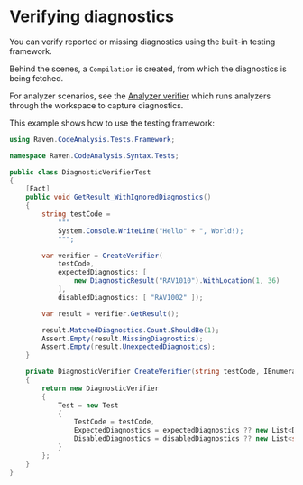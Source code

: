 # Verifying diagnostics

You can verify reported or missing diagnostics using the built-in testing framework.

Behind the scenes, a `Compilation` is created, from which the diagnostics is being fetched.

For analyzer scenarios, see the [Analyzer verifier](analyzer-verifier.md) which runs
analyzers through the workspace to capture diagnostics.

This example shows how to use the testing framework:

```csharp
using Raven.CodeAnalysis.Tests.Framework;

namespace Raven.CodeAnalysis.Syntax.Tests;

public class DiagnosticVerifierTest
{
    [Fact]
    public void GetResult_WithIgnoredDiagnostics()
    {
        string testCode =
            """
            System.Console.WriteLine("Hello" + ", World!);
            """;

        var verifier = CreateVerifier(
            testCode,
            expectedDiagnostics: [
                new DiagnosticResult("RAV1010").WithLocation(1, 36)
            ],
            disabledDiagnostics: [ "RAV1002" ]);

        var result = verifier.GetResult();

        result.MatchedDiagnostics.Count.ShouldBe(1);
        Assert.Empty(result.MissingDiagnostics);
        Assert.Empty(result.UnexpectedDiagnostics);
    }

    private DiagnosticVerifier CreateVerifier(string testCode, IEnumerable<DiagnosticResult>? expectedDiagnostics = null, IEnumerable<string>? disabledDiagnostics = null)
    {
        return new DiagnosticVerifier
        {
            Test = new Test
            {
                TestCode = testCode,
                ExpectedDiagnostics = expectedDiagnostics ?? new List<DiagnosticResult>(),
                DisabledDiagnostics = disabledDiagnostics ?? new List<string>()
            }
        };
    }
}
```